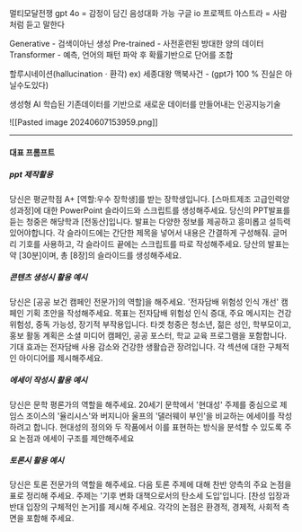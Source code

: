 멀티모달전쟁
gpt 4o = 감정이 담긴 음성대화 가능
구글 io 프로젝트 아스트라 = 사람처럼 듣고 말한다

Generative - 검색이아닌 생성
Pre-trained - 사전훈련된 방대한 양의 데이터
Transformer - 예측, 언어의 패턴 파악 후 확률기반으로 단어를 조합


할루시네이션(hallucinationㆍ환각)
ex) 세종대왕 맥북사건 - (gpt가 100 %  진실은 아닐수도있다)

생성형 AI
학습된 기존데이터를 기반으로 새로운 데이터를 만들어내는 인공지능기술

![[Pasted image 20240607153959.png]]


----
#### 대표 프롬프트

##### ppt 제작활용

당신은 평균학점 A+ [역할:우수 장학생]를 받는 장학생입니다. [스마트제조 고급인력양성과정]에 대한 PowerPoint 슬라이드와 스크립트를 생성해주세요. 당신의 PPT발표를 듣는 청중은 해당학과 [전동산]입니다. 발표는 다양한 정보를 제공하고 흥미롭고 설득력 있어야합니다. 각 슬라이드에는 간단한 제목을 넣어서 내용은 간결하게 구성해줘. 글머리 기호를 사용하고, 각 슬라이드 끝에는 스크립트를 따로 작성해주세요. 당산의 발표는 약 [30분]이며, 총 [8장]의 슬라이드를 생성해주세요.

##### 콘텐츠 생성시 활용 예시
당신은 [공공 보건 캠페인 전문가]의 역할]을 해주세요.
'전자담배 위험성 인식 개선' 캠페인 기획 초안을 작성해주세요.
목표는 전자담배 위험성 인식 증대, 주요 메시지는 건강 위험성,
중독 가능성, 장기적 부작용입니다.
타겟 청중은 청소년, 젊은 성인, 학부모이고,
홍보 활동 계획은 소셜 미디어 캠페인, 공공 포스터, 학교 교육 프로그램을 포함합니다.
기대 효과는 전자담배 사용 감소와 건강한 생활습관 장려입니다.
각 섹션에 대한 구체적인 아이디어를 제시해주세요.

##### 에세이 작성시 활용 예시 
당신은 문학 평론가의 역할을 해주세요. 
20세기 문학에서 '현대성' 주제를 중심으로 제임스 조이스의 
'율리시스'와 버지니아 울프의 '댈러웨이 부인'을 
비교하는 에세이를 작성하려고 합니다. 
현대성의 정의와 두 작품에서 이를 표현하는 방식을 분석할 수 있도록 
주요 논점과 에세이 구조를 제안해주세요

##### 토론시 활용 예시
당신은 토론 전문가의 역할을 해주세요. 
다음 토론 주제에 대해 찬반 양측의 주요 논점을 표로 정리해 주세요. 
주제는 '기후 변화 대책으로서의 탄소세 도입'입니다. 
[찬성 입장과 반대 입장의 구체적인 논거]를 제시해 주세요. 
각각의 논점은 환경적, 경제적, 사회적 측면을 포함해 주세요.

